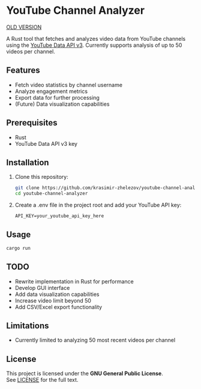 # YouTube Channel Analyzer
[OLD VERSION](https://github.com/krasimir-zhelezov/python-youtube-channel-analyzer/)

A Rust tool that fetches and analyzes video data from YouTube channels using the [YouTube Data API v3](https://developers.google.com/youtube/). Currently supports analysis of up to 50 videos per channel.

## Features

- Fetch video statistics by channel username
- Analyze engagement metrics
- Export data for further processing
- (Future) Data visualization capabilities

## Prerequisites

- Rust
- YouTube Data API v3 key

## Installation

1. Clone this repository:
   ```bash
   git clone https://github.com/krasimir-zhelezov/youtube-channel-analyzer.git
   cd youtube-channel-analyzer
   ```

2. Create a .env file in the project root and add your YouTube API key:
    ```env
    API_KEY=your_youtube_api_key_here
    ```

## Usage

```bash
cargo run
```

## TODO
* Rewrite implementation in Rust for performance
* Develop GUI interface
* Add data visualization capabilities
* Increase video limit beyond 50
* Add CSV/Excel export functionality

## Limitations
* Currently limited to analyzing 50 most recent videos per channel

## License
This project is licensed under the **GNU General Public License**.  
See [LICENSE](https://github.com/krasimir-zhelezov/youtube-channel-analyzer?tab=License-1-ov-file) for the full text.